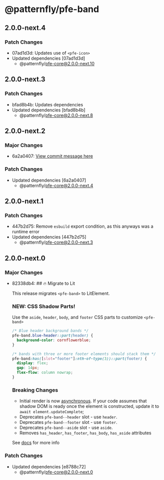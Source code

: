# @patternfly/pfe-band

## 2.0.0-next.4

### Patch Changes

- 07ad1d3d: Updates use of `<pfe-icon>`
- Updated dependencies [07ad1d3d]
  - @patternfly/pfe-core@2.0.0-next.10

## 2.0.0-next.3

### Patch Changes

- bfad8b4b: Updates dependencies
- Updated dependencies [bfad8b4b]
  - @patternfly/pfe-core@2.0.0-next.8

## 2.0.0-next.2

### Major Changes

- 6a2a0407: [View commit message here](https://gist.github.com/heyMP/200fc0b840690541475923facba393ab)

### Patch Changes

- Updated dependencies [6a2a0407]
  - @patternfly/pfe-core@2.0.0-next.4

## 2.0.0-next.1

### Patch Changes

- 447b2d75: Remove `esbuild` export condition, as this anyways was a runtime error
- Updated dependencies [447b2d75]
  - @patternfly/pfe-core@2.0.0-next.3

## 2.0.0-next.0

### Major Changes

- 82338db4: ## 🔥 Migrate to Lit

  This release migrates `<pfe-band>` to LitElement.

  ### NEW: CSS Shadow Parts!

  Use the `aside`, `header`, `body`, and `footer` CSS parts to customize `<pfe-band>`

  ```css
  /* Blue header background bands */
  pfe-band.blue-header::part(header) {
    background-color: cornflowerblue;
  }

  /* bands with three or more footer elements should stack them */
  pfe-band:has([slot="footer"]:nth-of-type(3))::part(footer) {
    display: flex;
    gap: 14px;
    flex-flow: column nowrap;
  }
  ```

  ### Breaking Changes

  - Initial render is now [asynchronous](https://lit.dev/docs/components/lifecycle/#reactive-update-cycle).
    If your code assumes that shadow DOM is ready once the element is constructed, update it to `await element.updateComplete`;
  - Deprecates `pfe-band--header` slot - use `header`.
  - Deprecates `pfe-band--footer` slot - use `footer`.
  - Deprecates `pfe-band--aside` slot - use `aside`.
  - Removes `has_header`, `has_footer`, `has_body`, `has_aside` attributes

  See [docs](https://patternflyelements.org/components/band/) for more info

### Patch Changes

- Updated dependencies [e8788c72]
  - @patternfly/pfe-core@2.0.0-next.0
